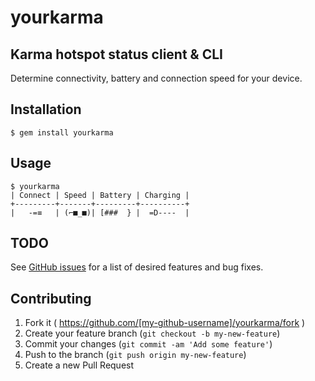 # yourkarma
## Karma hotspot status client & CLI

Determine connectivity, battery and connection speed for your device.

## Installation

    $ gem install yourkarma

## Usage

    $ yourkarma
    | Connect | Speed | Battery | Charging |
    +---------+-------+---------+----------+
    |   -=≡   | (⌐■_■)| [###  } |  =D----  |

## TODO

See [GitHub issues](https://github.com/gsterndale/yourkarma/issues) for a list of desired features and bug fixes.

## Contributing

1. Fork it ( https://github.com/[my-github-username]/yourkarma/fork )
2. Create your feature branch (`git checkout -b my-new-feature`)
3. Commit your changes (`git commit -am 'Add some feature'`)
4. Push to the branch (`git push origin my-new-feature`)
5. Create a new Pull Request
